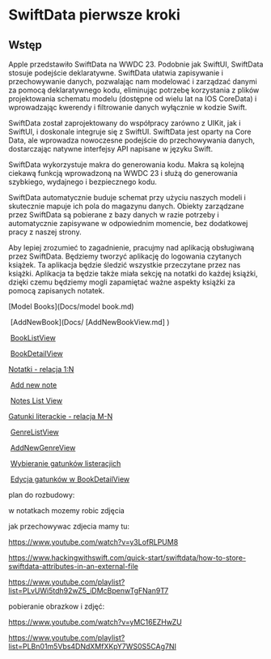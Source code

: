 # SwiftData pierwsze kroki



## Wstęp

Apple przedstawiło SwiftData na WWDC 23. Podobnie jak SwiftUI, SwiftData stosuje podejście deklaratywne. SwiftData ułatwia zapisywanie i przechowywanie danych, pozwalając nam modelować i zarządzać danymi za pomocą deklaratywnego kodu, eliminując potrzebę korzystania z plików projektowania schematu modelu (dostępne od wielu lat na IOS CoreData) i wprowadzając kwerendy i filtrowanie danych wyłącznie w kodzie Swift.

SwiftData został zaprojektowany do współpracy zarówno z UIKit, jak i SwiftUI, i doskonale integruje się z SwiftUI. SwiftData jest oparty na Core Data, ale wprowadza nowoczesne podejście do przechowywania danych, dostarczając natywne interfejsy API napisane w języku Swift.

SwiftData wykorzystuje makra do generowania kodu. Makra są kolejną  ciekawą funkcją wprowadzoną na WWDC 23 i służą do generowania szybkiego, wydajnego i bezpiecznego kodu.

SwiftData automatycznie buduje schemat przy użyciu naszych modeli i skutecznie mapuje ich pola do magazynu danych. Obiekty zarządzane przez SwiftData są pobierane z bazy danych w razie potrzeby i automatycznie zapisywane w odpowiednim momencie, bez dodatkowej pracy z naszej strony.

Aby lepiej zrozumieć to zagadnienie, pracujmy nad aplikacją obsługiwaną przez SwiftData.
Będziemy tworzyć aplikację do logowania czytanych książek. Ta aplikacja będzie śledzić wszystkie przeczytane przez nas książki. Aplikacja ta będzie także miała sekcję na notatki do każdej książki, dzięki czemu będziemy mogli zapamiętać ważne aspekty książki za pomocą zapisanych notatek.



[Model Books](Docs/model book.md)

​	[AddNewBook](Docs/ [AddNewBookView.md] )

​	[BookListView](Docs/BookListView.md)

​	[BookDetailView](Docs/BookDetailView.md)

[Notatki - relacja 1:N](Docs/Notes.md)

​	[Add new note ](Docs/AddNewNote.md)

​	[Notes List View](Docs/NotesListView.md)

[Gatunki literackie - relacja M-N](Docs/genres.md)

​	[GenreListView](Docs/GenreListView.md)

​	[AddNewGenreView](Docs/addNewGenreView.md)

​	[Wybieranie gatunków listeracjich](Docs\GenreSelectionView.md)

​	[Edycja gatunków  w BookDetailView](Docs/ModyfikacjeBookDetailView.md)





plan do rozbudowy:

w notatkach mozemy robic zdjęcia 

jak przechowywac zdjecia mamy tu:

https://www.youtube.com/watch?v=y3LofRLPUM8

https://www.hackingwithswift.com/quick-start/swiftdata/how-to-store-swiftdata-attributes-in-an-external-file

https://www.youtube.com/playlist?list=PLvUWi5tdh92wZ5_iDMcBpenwTgFNan9T7

pobieranie obrazkow i zdjęć:

https://www.youtube.com/watch?v=yMC16EZHwZU

https://www.youtube.com/playlist?list=PLBn01m5Vbs4DNdXMfXKpY7WS0S5CAg7NI

